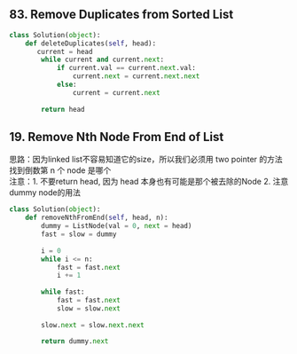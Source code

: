 ## 83. Remove Duplicates from Sorted List
```Python
class Solution(object):
    def deleteDuplicates(self, head):
       current = head 
        while current and current.next:
            if current.val == current.next.val:
                current.next = current.next.next
            else:
                current = current.next
                
        return head
```
## 19. Remove Nth Node From End of List
思路：因为linked list不容易知道它的size，所以我们必须用 two pointer 的方法找到倒数第 n 个 node 是哪个       
注意：1. 不要return head, 因为 head 本身也有可能是那个被去除的Node 2. 注意dummy node的用法

```Python
class Solution(object):
    def removeNthFromEnd(self, head, n):
        dummy = ListNode(val = 0, next = head)
        fast = slow = dummy
        
        i = 0
        while i <= n:
            fast = fast.next
            i += 1
            
        while fast:
            fast = fast.next
            slow = slow.next
            
        slow.next = slow.next.next
        
        return dummy.next

```
